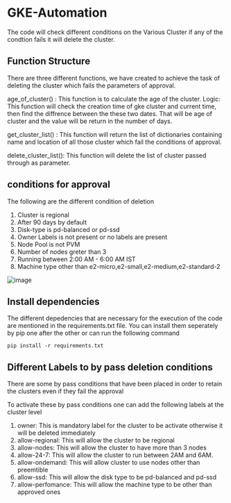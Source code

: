 # GKE-Automation
The code will check different conditions on the Various Cluster if any of the condtion fails it will delete the cluster.

## Function Structure 

There are three different functions, we have created to achieve the task of deleting the cluster which fails the parameters of approval.

age_of_cluster() : This function is to calculate the age of the cluster.
Logic: This function will check the creation time of gke cluster and current time, then find the diffrence between the these two dates. That will be age of cluster and the value will be return in the number of days.

get_cluster_list() : This function will return the list of dictionaries containing name and location of all those cluster which fail the conditions of approval.

delete_cluster_list(): This function will delete the list of cluster passed through as parameter. 

## conditions for approval 

The following are the different condition of deletion

1. Cluster is regional
2. After 90 days by default
3. Disk-type is pd-balanced or pd-ssd
4. Owner Labels is not present or no labels are present
5. Node Pool is not PVM
6. Number of nodes greter than 3
7. Running between 2:00 AM - 6:00 AM IST
8. Machine type other than e2-micro,e2-small,e2-medium,e2-standard-2

![image](/uploads/653bdd03833d7d6638e4ccaff009c49a/image.png)




## Install dependencies

The different depedencies that are necessary for the execution of the code are mentioned in the requirements.txt file.
You can install them seperately by pip one after the other or can run the following command

```
pip install -r requirements.txt

```

## Different Labels to by pass deletion conditions

There are some by pass conditions that have been placed in order to retain the clusters even if they fail the approval

To activate these by pass conditions one can add the following labels at the cluster level

1. owner: This is mandatory label for the cluster to be activate otherwise it will be deleted immediately
2. allow-regional: This will allow the cluster to be regional
3. allow-nodes: This will allow the cluster to have more than 3 nodes
4. allow-24-7: This will allow the cluster to run between 2AM and 6AM.
5. allow-ondemand: This will allow cluster to use nodes other than preemtible
6. allow-ssd: This will allow the disk type to be pd-balanced and pd-ssd
7. allow-perfomance: This will allow the machine type to be other than approved ones

